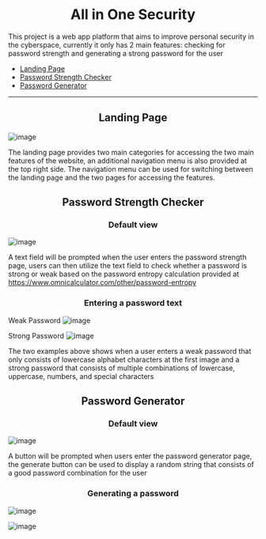 <h1 align="center">All in One Security</h1>

This project is a web app platform that aims to improve personal security in the cyberspace, currently it only has 2 main features: checking for password strength and generating a strong password for the user 

- [Landing Page](#Landing-Page)
- [Password Strength Checker](#Password-Strength-Checker)
- [Password Generator](#Password-Generator)

-------
<h2 align="center">Landing Page</h2>

![image](https://user-images.githubusercontent.com/53087572/170997997-2ff71d74-a900-482a-a969-93781378b910.png)

The landing page provides two main categories for accessing the two main features of the website, 
an additional navigation menu is also provided at the top right side. The navigation menu can be used for switching
between the landing page and the two pages for accessing the features.

<h2 align="center">Password Strength Checker</h2>

<h3 align="center">Default view</h3>

![image](https://user-images.githubusercontent.com/53087572/170998558-00745f6c-d0f3-45b4-ab0e-50bb7b317dae.png)

A text field will be prompted when the user enters the password strength page, users can then utilize 
the text field to check whether a password is strong or weak based on the password entropy 
calculation provided at https://www.omnicalculator.com/other/password-entropy

<h3 align="center">Entering a password text</h3>

Weak Password
![image](https://user-images.githubusercontent.com/53087572/170998989-f96a91e4-d108-4546-8036-c1ee275aa680.png)

Strong Password 
![image](https://user-images.githubusercontent.com/53087572/170999383-2bdb603a-f0fc-4fbd-b33f-e797b9c1be0a.png)

The two examples above shows when a user enters a weak password that only consists of lowercase 
alphabet characters at the first image and a strong password that consists of multiple combinations 
of lowercase, uppercase, numbers, and special characters

<h2 align="center">Password Generator</h2>

<h3 align="center">Default view</h3>

![image](https://user-images.githubusercontent.com/53087572/171001319-d7b11239-aab2-4d3a-8357-81ac3337be4e.png)

A button will be prompted when users enter the password generator page, the generate button can be used 
to display a random string that consists of a good password combination for the user

<h3 align="center">Generating a password </h3>

![image](https://user-images.githubusercontent.com/53087572/171001717-4f1a32d7-5a83-400f-b9a8-4f517fe5a37d.png)

![image](https://user-images.githubusercontent.com/53087572/171001784-46eca2da-0600-49cd-a99f-448f1e166d7f.png)

